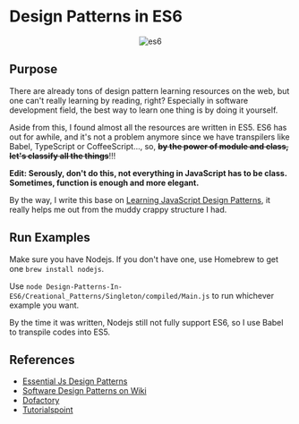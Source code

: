 # Design Patterns in ES6
<div align="center">
  <img src="https://dl.dropboxusercontent.com/u/1412100/es6.jpg" alt="es6" />
</div>

## Purpose
There are already tons of design pattern learning resources on the web, but one can't really learning by reading, right? Especially in software development field, the best way to learn one thing is by doing it yourself.

Aside from this, I found almost all the resources are written in ES5. ES6 has out for awhile, and it's not a problem anymore since we have transpilers like Babel, TypeScript or CoffeeScript..., so, ~~**by the power of module and class, let's classify all the things**~~!!! 

**Edit: Serously, don't do this, not everything in JavaScript has to be class. Sometimes, function is enough and more elegant.**

By the way, I write this base on [Learning JavaScript Design Patterns](https://github.com/addyosmani/essential-js-design-patterns), it really helps me out from the muddy crappy structure I had.

## Run Examples
Make sure you have Nodejs. If you don't have one, use Homebrew to get one `brew install nodejs`.

Use `node Design-Patterns-In-ES6/Creational_Patterns/Singleton/compiled/Main.js` to run whichever example you want.

By the time it was written, Nodejs still not fully support ES6, so I use Babel to transpile codes into ES5.  

## References
* [Essential Js Design Patterns](https://github.com/addyosmani/essential-js-design-patterns)
* [Software Design Patterns on Wiki](https://en.wikipedia.org/wiki/Software_design_pattern)
* [Dofactory](http://www.dofactory.com/javascript/design-patterns)
* [Tutorialspoint](http://www.tutorialspoint.com/design_pattern/)

